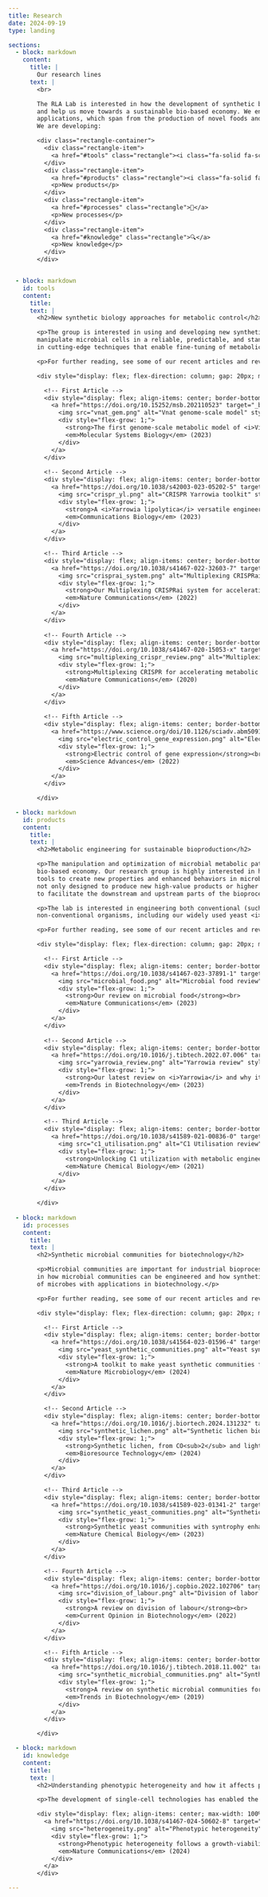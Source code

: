 ```yaml
---
title: Research
date: 2024-09-19
type: landing

sections:
  - block: markdown
    content:
      title: |
        Our research lines
      text: |
        <br>

        The RLA Lab is interested in how the development of synthetic biology can revolutionise biotechnologies 
        and help us move towards a sustainable bio-based economy. We engineer microorganisms for a wide range of 
        applications, which span from the production of novel foods and alternative proteins to chemicals and fuels.  
        We are developing:

        <div class="rectangle-container">
          <div class="rectangle-item">
            <a href="#tools" class="rectangle"><i class="fa-solid fa-screwdriver-wrench">  New tools</i></a>
          </div>
          <div class="rectangle-item">
            <a href="#products" class="rectangle"><i class="fa-solid fa-flask-vial"></i>  New products</a>
            <p>New products</p>
          </div>
          <div class="rectangle-item">
            <a href="#processes" class="rectangle">🔄</a>
            <p>New processes</p>
          </div>
          <div class="rectangle-item">
            <a href="#knowledge" class="rectangle">🔍</a>
            <p>New knowledge</p>
          </div>
        </div>


  - block: markdown
    id: tools
    content:
      title:
      text: |
        <h2>New synthetic biology approaches for metabolic control</h2>

        <p>The group is interested in using and developing new synthetic biology tools that allow us to precisely 
        manipulate microbial cells in a reliable, predictable, and standardized way. In particular, we are interested 
        in cutting-edge techniques that enable fine-tuning of metabolic pathways.</p>

        <p>For further reading, see some of our recent articles and reviews:</p>

        <div style="display: flex; flex-direction: column; gap: 20px; max-width: 100%;">

          <!-- First Article -->
          <div style="display: flex; align-items: center; border-bottom: 1px solid #ddd; padding-bottom: 15px;">
            <a href="https://doi.org/10.15252/msb.202110523" target="_blank" style="text-decoration: none; display: flex; align-items: center; width: 100%;">
              <img src="vnat_gem.png" alt="Vnat genome-scale model" style="width: 250px; height: auto; margin-right: 15px; border-radius: 5px;">
              <div style="flex-grow: 1;">
                <strong>The first genome-scale metabolic model of <i>Vibrio natriegens</i></strong><br>
                <em>Molecular Systems Biology</em> (2023)
              </div>
            </a>
          </div>
          
          <!-- Second Article -->
          <div style="display: flex; align-items: center; border-bottom: 1px solid #ddd; padding-bottom: 15px;">
            <a href="https://doi.org/10.1038/s42003-023-05202-5" target="_blank" style="text-decoration: none; display: flex; align-items: center; width: 100%;">
              <img src="crispr_yl.png" alt="CRISPR Yarrowia toolkit" style="width: 250px; height: auto; margin-right: 15px; border-radius: 5px;">
              <div style="flex-grow: 1;">
                <strong>A <i>Yarrowia lipolytica</i> versatile engineering toolkit with CRISPR compatibilities</strong><br>
                <em>Communications Biology</em> (2023)
              </div>
            </a>
          </div>

          <!-- Third Article -->
          <div style="display: flex; align-items: center; border-bottom: 1px solid #ddd; padding-bottom: 15px;">
            <a href="https://doi.org/10.1038/s41467-022-32603-7" target="_blank" style="text-decoration: none; display: flex; align-items: center; width: 100%;">
              <img src="crisprai_system.png" alt="Multiplexing CRISPRai system" style="width: 250px; height: auto; margin-right: 15px; border-radius: 5px;">
              <div style="flex-grow: 1;">
                <strong>Our Multiplexing CRISPRai system for accelerating metabolic engineering</strong><br>
                <em>Nature Communications</em> (2022)
              </div>
            </a>
          </div>
          
          <!-- Fourth Article -->
          <div style="display: flex; align-items: center; border-bottom: 1px solid #ddd; padding-bottom: 15px;">
            <a href="https://doi.org/10.1038/s41467-020-15053-x" target="_blank" style="text-decoration: none; display: flex; align-items: center; width: 100%;">
              <img src="multiplexing_crispr_review.png" alt="Multiplexing CRISPR review" style="width: 250px; height: auto; margin-right: 15px; border-radius: 5px;">
              <div style="flex-grow: 1;">
                <strong>Multiplexing CRISPR for accelerating metabolic engineering - a review</strong><br>
                <em>Nature Communications</em> (2020)
              </div>
            </a>
          </div>
          
          <!-- Fifth Article -->
          <div style="display: flex; align-items: center; border-bottom: 1px solid #ddd; padding-bottom: 15px;">
            <a href="https://www.science.org/doi/10.1126/sciadv.abm5091" target="_blank" style="text-decoration: none; display: flex; align-items: center; width: 100%;">
              <img src="electric_control_gene_expression.png" alt="Electric control of gene expression" style="width: 250px; height: auto; margin-right: 15px; border-radius: 5px;">
              <div style="flex-grow: 1;">
                <strong>Electric control of gene expression</strong><br>
                <em>Science Advances</em> (2022)
              </div>
            </a>
          </div>

        </div>

  - block: markdown
    id: products
    content:
      title:
      text: |
        <h2>Metabolic engineering for sustainable bioproduction</h2>

        <p>The manipulation and optimization of microbial metabolic pathways are the keys for biotechnology and a 
        bio-based economy. Our research group is highly interested in hacking metabolism using synthetic biology 
        tools to create new properties and enhanced behaviors in microbial cells. The engineering strategies are 
        not only designed to produce new high-value products or higher amounts of pre-existing products but also 
        to facilitate the downstream and upstream parts of the bioprocesses.</p>

        <p>The lab is interested in engineering both conventional (such as <i>S. cerevisiae</i> and <i>E. coli</i>) and 
        non-conventional organisms, including our widely used yeast <i>Y. lipolytica</i>.</p>

        <p>For further reading, see some of our recent articles and reviews:</p>

        <div style="display: flex; flex-direction: column; gap: 20px; max-width: 100%;">

          <!-- First Article -->
          <div style="display: flex; align-items: center; border-bottom: 1px solid #ddd; padding-bottom: 15px;">
            <a href="https://doi.org/10.1038/s41467-023-37891-1" target="_blank" style="text-decoration: none; display: flex; align-items: center; width: 100%;">
              <img src="microbial_food.png" alt="Microbial food review" style="width: 250px; height: auto; margin-right: 15px; border-radius: 5px;">
              <div style="flex-grow: 1;">
                <strong>Our review on microbial food</strong><br>
                <em>Nature Communications</em> (2023)
              </div>
            </a>
          </div>
          
          <!-- Second Article -->
          <div style="display: flex; align-items: center; border-bottom: 1px solid #ddd; padding-bottom: 15px;">
            <a href="https://doi.org/10.1016/j.tibtech.2022.07.006" target="_blank" style="text-decoration: none; display: flex; align-items: center; width: 100%;">
              <img src="yarrowia_review.png" alt="Yarrowia review" style="width: 250px; height: auto; margin-right: 15px; border-radius: 5px;">
              <div style="flex-grow: 1;">
                <strong>Our latest review on <i>Yarrowia</i> and why it is one of our favorite hosts</strong><br>
                <em>Trends in Biotechnology</em> (2023)
              </div>
            </a>
          </div>

          <!-- Third Article -->
          <div style="display: flex; align-items: center; border-bottom: 1px solid #ddd; padding-bottom: 15px;">
            <a href="https://doi.org/10.1038/s41589-021-00836-0" target="_blank" style="text-decoration: none; display: flex; align-items: center; width: 100%;">
              <img src="c1_utilisation.png" alt="C1 Utilisation review" style="width: 250px; height: auto; margin-right: 15px; border-radius: 5px;">
              <div style="flex-grow: 1;">
                <strong>Unlocking C1 utilization with metabolic engineering - a review</strong><br>
                <em>Nature Chemical Biology</em> (2021)
              </div>
            </a>
          </div>

        </div>
  
  - block: markdown
    id: processes
    content:
      title:
      text: |
        <h2>Synthetic microbial communities for biotechnology</h2>

        <p>Microbial communities are important for industrial bioprocesses, such as food production. We are interested 
        in how microbial communities can be engineered and how synthetic biology can help to establish novel communities 
        of microbes with applications in biotechnology.</p>

        <p>For further reading, see some of our recent articles and reviews:</p>

        <div style="display: flex; flex-direction: column; gap: 20px; max-width: 100%;">

          <!-- First Article -->
          <div style="display: flex; align-items: center; border-bottom: 1px solid #ddd; padding-bottom: 15px;">
            <a href="https://doi.org/10.1038/s41564-023-01596-4" target="_blank" style="text-decoration: none; display: flex; align-items: center; width: 100%;">
              <img src="yeast_synthetic_communities.png" alt="Yeast synthetic communities toolkit" style="width: 250px; height: auto; margin-right: 15px; border-radius: 5px;">
              <div style="flex-grow: 1;">
                <strong>A toolkit to make yeast synthetic communities for bioproduction</strong><br>
                <em>Nature Microbiology</em> (2024)
              </div>
            </a>
          </div>

          <!-- Second Article -->
          <div style="display: flex; align-items: center; border-bottom: 1px solid #ddd; padding-bottom: 15px;">
            <a href="https://doi.org/10.1016/j.biortech.2024.131232" target="_blank" style="text-decoration: none; display: flex; align-items: center; width: 100%;">
              <img src="synthetic_lichen.png" alt="Synthetic lichen bioproduction" style="width: 250px; height: auto; margin-right: 15px; border-radius: 5px;">
              <div style="flex-grow: 1;">
                <strong>Synthetic lichen, from CO<sub>2</sub> and light to products in <i>Yarrowia</i></strong><br>
                <em>Bioresource Technology</em> (2024)
              </div>
            </a>
          </div>

          <!-- Third Article -->
          <div style="display: flex; align-items: center; border-bottom: 1px solid #ddd; padding-bottom: 15px;">
            <a href="https://doi.org/10.1038/s41589-023-01341-2" target="_blank" style="text-decoration: none; display: flex; align-items: center; width: 100%;">
              <img src="synthetic_yeast_communities.png" alt="Synthetic yeast communities" style="width: 250px; height: auto; margin-right: 15px; border-radius: 5px;">
              <div style="flex-grow: 1;">
                <strong>Synthetic yeast communities with syntrophy enhances bioproduction</strong><br>
                <em>Nature Chemical Biology</em> (2023)
              </div>
            </a>
          </div>

          <!-- Fourth Article -->
          <div style="display: flex; align-items: center; border-bottom: 1px solid #ddd; padding-bottom: 15px;">
            <a href="https://doi.org/10.1016/j.copbio.2022.102706" target="_blank" style="text-decoration: none; display: flex; align-items: center; width: 100%;">
              <img src="division_of_labour.png" alt="Division of labor review" style="width: 250px; height: auto; margin-right: 15px; border-radius: 5px;">
              <div style="flex-grow: 1;">
                <strong>A review on division of labour</strong><br>
                <em>Current Opinion in Biotechnology</em> (2022)
              </div>
            </a>
          </div>

          <!-- Fifth Article -->
          <div style="display: flex; align-items: center; border-bottom: 1px solid #ddd; padding-bottom: 15px;">
            <a href="https://doi.org/10.1016/j.tibtech.2018.11.002" target="_blank" style="text-decoration: none; display: flex; align-items: center; width: 100%;">
              <img src="synthetic_microbial_communities.png" alt="Synthetic microbial communities review" style="width: 250px; height: auto; margin-right: 15px; border-radius: 5px;">
              <div style="flex-grow: 1;">
                <strong>A review on synthetic microbial communities for biotechnology</strong><br>
                <em>Trends in Biotechnology</em> (2019)
              </div>
            </a>
          </div>

        </div>

  - block: markdown
    id: knowledge
    content:
      title:
      text: |
        <h2>Understanding phenotypic heterogeneity and how it affects production</h2>

        <p>The development of single-cell technologies has enabled the study of individual cell behaviors within a population. Such variations can impact total bioproduction in biotechnological processes. We aim to understand heterogeneity and develop tools to control it to our advantage.</p>

        <div style="display: flex; align-items: center; max-width: 100%;">
          <a href="https://doi.org/10.1038/s41467-024-50602-8" target="_blank" style="text-decoration: none; display: flex; align-items: center; width: 100%;">
            <img src="heterogeneity.png" alt="Phenotypic heterogeneity" style="width: 250px; height: auto; margin-right: 15px;">
            <div style="flex-grow: 1;">
              <strong>Phenotypic heterogeneity follows a growth-viability tradeoff in response to amino acid identity</strong><br>
              <em>Nature Communications</em> (2024)
            </div>
          </a>
        </div>

---
```

